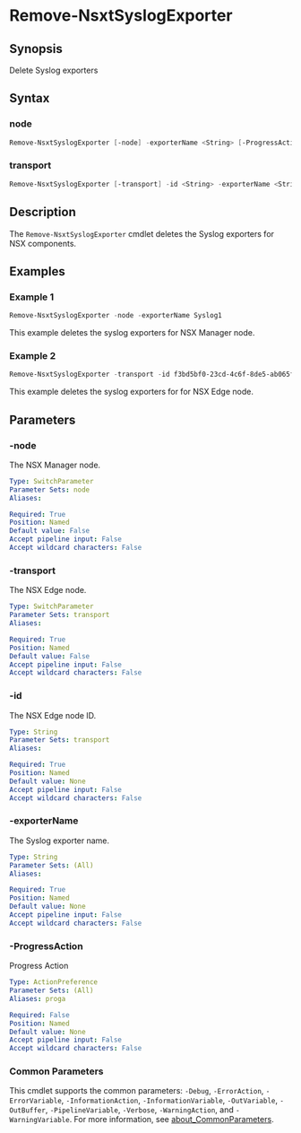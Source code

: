 # Remove-NsxtSyslogExporter

## Synopsis

Delete Syslog exporters

## Syntax

### node

```powershell
Remove-NsxtSyslogExporter [-node] -exporterName <String> [-ProgressAction <ActionPreference>] [<CommonParameters>]
```

### transport

```powershell
Remove-NsxtSyslogExporter [-transport] -id <String> -exporterName <String> [-ProgressAction <ActionPreference>] [<CommonParameters>]
```

## Description

The `Remove-NsxtSyslogExporter` cmdlet deletes the Syslog exporters for NSX components.

## Examples

### Example 1

```powershell
Remove-NsxtSyslogExporter -node -exporterName Syslog1
```

This example deletes the syslog exporters for NSX Manager node.

### Example 2

```powershell
Remove-NsxtSyslogExporter -transport -id f3bd5bf0-23cd-4c6f-8de5-ab065f74d7fe -exporterName Syslog1
```

This example deletes the syslog exporters for for NSX Edge node.

## Parameters

### -node

The NSX Manager node.

```yaml
Type: SwitchParameter
Parameter Sets: node
Aliases:

Required: True
Position: Named
Default value: False
Accept pipeline input: False
Accept wildcard characters: False
```

### -transport

The NSX Edge node.

```yaml
Type: SwitchParameter
Parameter Sets: transport
Aliases:

Required: True
Position: Named
Default value: False
Accept pipeline input: False
Accept wildcard characters: False
```

### -id

The NSX Edge node ID.

```yaml
Type: String
Parameter Sets: transport
Aliases:

Required: True
Position: Named
Default value: None
Accept pipeline input: False
Accept wildcard characters: False
```

### -exporterName

The Syslog exporter name.

```yaml
Type: String
Parameter Sets: (All)
Aliases:

Required: True
Position: Named
Default value: None
Accept pipeline input: False
Accept wildcard characters: False
```

### -ProgressAction

Progress Action

```yaml
Type: ActionPreference
Parameter Sets: (All)
Aliases: proga

Required: False
Position: Named
Default value: None
Accept pipeline input: False
Accept wildcard characters: False
```

### Common Parameters

This cmdlet supports the common parameters: `-Debug`, `-ErrorAction`, `-ErrorVariable`, `-InformationAction`, `-InformationVariable`, `-OutVariable`, `-OutBuffer`, `-PipelineVariable`, `-Verbose`, `-WarningAction`, and `-WarningVariable`. For more information, see [about_CommonParameters](http://go.microsoft.com/fwlink/?LinkID=113216).
